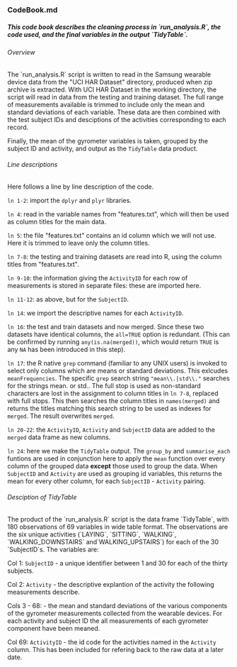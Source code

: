 <h3>CodeBook.md</h3>
<h5>This code book describes the cleaning process in `run_analysis.R`, the code used, and the final variables in the output `TidyTable`.</h5>

<h6>Overview</h6>
The `run_analysis.R` script is written to read in the Samsung wearable device data from the "UCI HAR Dataset" directory, produced when zip archive is extracted. With UCI HAR Dataset in the working directory, the script will read in data from the testing and training dataset. The full range of measurements available is trimmed to include only the mean and standard deviations of each variable.  These data are then combined with the test subject IDs and desciptions of the activities corresponding to each record.

Finally, the mean of the gyrometer variables is taken, grouped by the subject ID and activity, and output as the `TidyTable` data product.

<h6>Line descriptions</h6>
Here follows a line by line description of the code.

`ln 1-2`: import the `dplyr` and `plyr` libraries.

`ln 4`: read in the variable names from "features.txt", which will then be used as column titles for the main data.

`ln 5`: the file "features.txt" contains an id column which we will not use. Here it is trimmed to leave only the column titles.

`ln 7-8`: the testing and training datasets are read into R, using the column titles from "features.txt".

`ln 9-10`: the information giving the `ActivityID` for each row of measurements is stored in separate files: these are imported here.

`ln 11-12`: as above, but for the `SubjectID`.

`ln 14`: we import the descriptive names for each `ActivityID`.

`ln 16`: the test and train datasets and now merged. Since these two datasets have identical columns, the `all=TRUE` option is redundant. (This can be confirmed by running `any(is.na(merged))`, which would return `TRUE` is any `NA` has been introduced in this step).

`ln 17`: the R native `grep` command (familiar to any UNIX users) is invoked to select only columns which are means or standard deviations. This exlcudes `meanFrequencies`. The specific `grep` search string `"mean\\.|std\\."` searches for the strings mean. or std.. The full stop is used as non-standard characters are lost in the assignment to column titles in `ln 7-8`, replaced with full stops. This then searches the column titles in `names(merged)` and returns the titles matching this search string to be used as indexes for `merged`. The result overwrites `merged`.

`ln 20-22`: the `ActivityID`, `Activity` and `SubjectID` data are added to the `merged` data frame as new columns.

`ln 24`: here we make the `TidyTable` output. The `group_by` and `summarise_each` funtions are used in conjunction here to apply the `mean` function over every column of the grouped data <b>except</b> those used to group the data. When `SubjectID` and `Activity` are used as grouping id variables, this returns the mean for every other column, for each `SubjectID` - `Activity` pairing. 

<h6>Desciption of TidyTable</h6>
The product of the `run_analysis.R` script is the data frame `TidyTable`, with 180 observations of 69 variables in wide table format. The observations are the six unique activities (`LAYING`, `SITTING`, `WALKING`, `WALKING_DOWNSTAIRS` and`WALKING_UPSTAIRS`) for each of the 30 `SubjectID`s. The variables are:

Col 1: `SubjectID` - a unique identifier between 1 and 30 for each of the thirty subjects.

Col 2: `Activity` - the descriptive explantion of the activity the following measurements describe.

Cols 3 - 68: - the mean and standard deviations of the various components of the gyrometer measurements collected from the wearable devices. For each activity and subject ID the all measurements of each gyrometer component have been meaned.

Col 69: `ActivityID` - the id code for the activities named in the `Activity` column. This has been included for refering back to the raw data at a later date.

